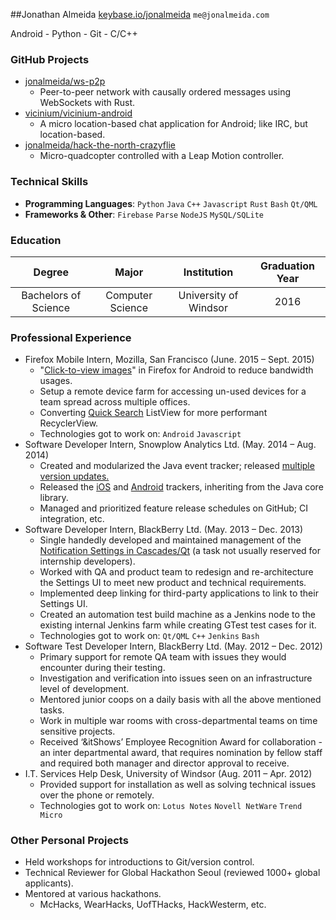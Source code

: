 ##Jonathan Almeida
[keybase.io/jonalmeida](keybase.io/jonalmeida) `me@jonalmeida.com` 

Android - Python - Git - C/C++


### GitHub Projects
* [jonalmeida/ws-p2p](http://github.com/jonalmeida/ws-p2p)
    - Peer-to-peer network with causally ordered messages using WebSockets with Rust.
* [vicinium/vicinium-android](http://github.com/vicinium/vicinium-android)
    - A micro location-based chat application for Android; like IRC, but location-based.
* [jonalmeida/hack-the-north-crazyflie](http://github.com/jonalmeida/hack-the-north-crazyflie)
    - Micro-quadcopter controlled with a Leap Motion controller.

### Technical Skills
* **Programming Languages**: `Python` `Java` `C++` `Javascript` `Rust` `Bash` `Qt/QML` 
* **Frameworks &amp; Other**: `Firebase` `Parse` `NodeJS` `MySQL/SQLite` 

### Education
 Degree | Major | Institution | Graduation Year
:--:|:--:|:--:|:--:
Bachelors of Science | Computer Science | University of Windsor | 2016


### Professional Experience
* Firefox Mobile Intern, Mozilla, San Francisco (June. 2015 – Sept. 2015)
    - "[Click-to-view images](http://www.ghacks.net/2015/09/30/firefox-for-android-gets-click-to-play-for-pictures/)" in Firefox for Android to reduce bandwidth usages.
    - Setup a remote device farm for accessing un-used devices for a team spread across multiple offices.
    - Converting [Quick Search](https://medium.com/@antlam/quick-search-bdd374257e75) ListView for more performant RecyclerView.
    - Technologies got to work on: `Android` `Javascript` 
* Software Developer Intern, Snowplow Analytics Ltd. (May. 2014 – Aug. 2014)
    - Created and modularized the Java event tracker; released [multiple version updates.](http://snowplowanalytics.com/tags.html#java)
    - Released the [iOS](http://snowplowanalytics.com/tags.html#ios) and [Android](http://snowplowanalytics.com/tags.html#android) trackers, inheriting from the Java core library.
    - Managed and prioritized feature release schedules on GitHub; CI integration, etc.
* Software Developer Intern, BlackBerry Ltd. (May. 2013 – Dec. 2013)
    - Single handedly developed and maintained management of the [Notification Settings in Cascades/Qt](http://jonalmeida.com/resume/notification_screenshots) (a task not usually reserved for internship developers).
    - Worked with QA and product team to redesign and re-architecture the Settings UI to meet new product and technical requirements.
    - Implemented deep linking for third-party applications to link to their Settings UI.
    - Created an automation test build machine as a Jenkins node to the existing internal Jenkins farm while creating GTest test cases for it.
    - Technologies got to work on: `Qt/QML` `C++` `Jenkins` `Bash` 
* Software Test Developer Intern, BlackBerry Ltd. (May. 2012 – Dec. 2012)
    - Primary support for remote QA team with issues they would encounter during their testing.
    - Investigation and verification into issues seen on an infrastructure level of development.
    - Mentored junior coops on a daily basis with all the above mentioned tasks.
    - Work in multiple war rooms with cross-departmental teams on time sensitive projects.
    - Received ‘&itShows’ Employee Recognition Award for collaboration - an inter departmental award, that requires nomination by fellow staff and required both manager and director approval to receive.
* I.T. Services Help Desk, University of Windsor (Aug. 2011 – Apr. 2012)
    - Provided support for installation as well as solving technical issues over the phone or remotely.
    - Technologies got to work on: `Lotus Notes` `Novell NetWare` `Trend Micro` 

### Other Personal Projects
* Held workshops for introductions to Git/version control.
* Technical Reviewer for Global Hackathon Seoul (reviewed 1000+ global applicants).
* Mentored at various hackathons.
    - McHacks, WearHacks, UofTHacks, HackWesterm, etc.







